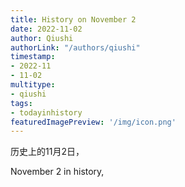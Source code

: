 ```yaml
---
title: History on November 2
date: 2022-11-02
author: Qiushi 
authorLink: "/authors/qiushi"
timestamp: 
- 2022-11
- 11-02
multitype: 
- qiushi
tags: 
- todayinhistory
featuredImagePreview: '/img/icon.png'
---
```









历史上的11月2日，

November 2 in history, 

<!--more-->

